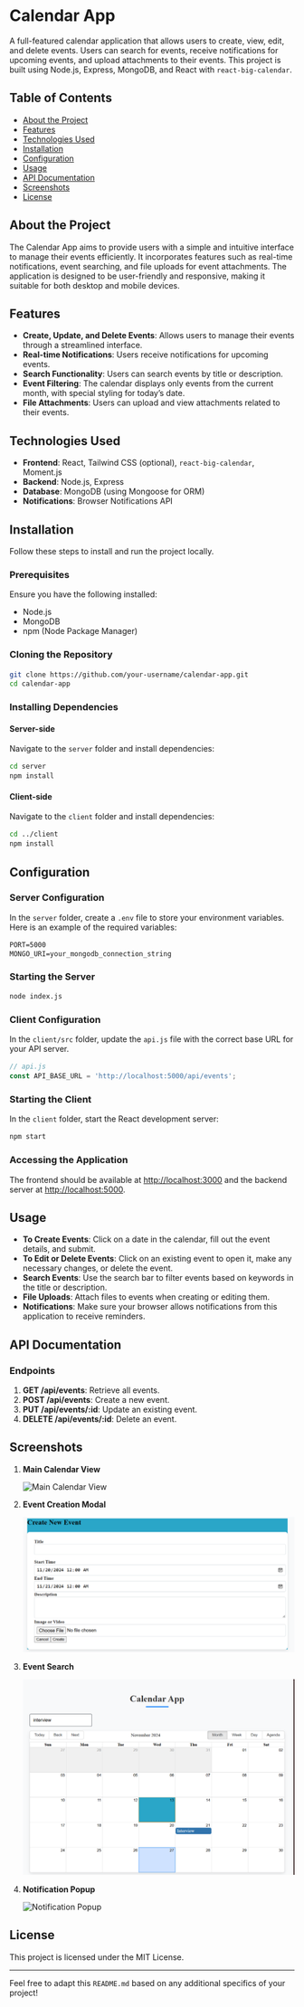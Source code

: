 # Calendar App

A full-featured calendar application that allows users to create, view, edit, and delete events. Users can search for events, receive notifications for upcoming events, and upload attachments to their events. This project is built using Node.js, Express, MongoDB, and React with `react-big-calendar`.

## Table of Contents

- [About the Project](#about-the-project)
- [Features](#features)
- [Technologies Used](#technologies-used)
- [Installation](#installation)
- [Configuration](#configuration)
- [Usage](#usage)
- [API Documentation](#api-documentation)
- [Screenshots](#screenshots)
- [License](#license)

## About the Project

The Calendar App aims to provide users with a simple and intuitive interface to manage their events efficiently. It incorporates features such as real-time notifications, event searching, and file uploads for event attachments. The application is designed to be user-friendly and responsive, making it suitable for both desktop and mobile devices.

## Features

- **Create, Update, and Delete Events**: Allows users to manage their events through a streamlined interface.
- **Real-time Notifications**: Users receive notifications for upcoming events.
- **Search Functionality**: Users can search events by title or description.
- **Event Filtering**: The calendar displays only events from the current month, with special styling for today’s date.
- **File Attachments**: Users can upload and view attachments related to their events.

## Technologies Used

- **Frontend**: React, Tailwind CSS (optional), `react-big-calendar`, Moment.js
- **Backend**: Node.js, Express
- **Database**: MongoDB (using Mongoose for ORM)
- **Notifications**: Browser Notifications API

## Installation

Follow these steps to install and run the project locally.

### Prerequisites

Ensure you have the following installed:
- Node.js
- MongoDB
- npm (Node Package Manager)

### Cloning the Repository

```bash
git clone https://github.com/your-username/calendar-app.git
cd calendar-app
```

### Installing Dependencies

#### Server-side

Navigate to the `server` folder and install dependencies:

```bash
cd server
npm install
```

#### Client-side

Navigate to the `client` folder and install dependencies:

```bash
cd ../client
npm install
```

## Configuration

### Server Configuration

In the `server` folder, create a `.env` file to store your environment variables. Here is an example of the required variables:

```env
PORT=5000
MONGO_URI=your_mongodb_connection_string
```

### Starting the Server

```bash
node index.js
```

### Client Configuration

In the `client/src` folder, update the `api.js` file with the correct base URL for your API server.

```javascript
// api.js
const API_BASE_URL = 'http://localhost:5000/api/events';
```

### Starting the Client

In the `client` folder, start the React development server:

```bash
npm start
```

### Accessing the Application

The frontend should be available at [http://localhost:3000](http://localhost:3000) and the backend server at [http://localhost:5000](http://localhost:5000).

## Usage

- **To Create Events**: Click on a date in the calendar, fill out the event details, and submit.
- **To Edit or Delete Events**: Click on an existing event to open it, make any necessary changes, or delete the event.
- **Search Events**: Use the search bar to filter events based on keywords in the title or description.
- **File Uploads**: Attach files to events when creating or editing them.
- **Notifications**: Make sure your browser allows notifications from this application to receive reminders.

## API Documentation

### Endpoints

1. **GET /api/events**: Retrieve all events.
2. **POST /api/events**: Create a new event.
3. **PUT /api/events/:id**: Update an existing event.
4. **DELETE /api/events/:id**: Delete an event.

## Screenshots

1. **Main Calendar View**

   ![Main Calendar View](./screenshots/calendar-view.png)

2. **Event Creation Modal**

   ![Event Creation Modal](./screenshots/create-event.png)

3. **Event Search**

   ![Event Search](./screenshots/event-search.png)

4. **Notification Popup**

   ![Notification Popup](./screenshots/notification-popup.png)

## License

This project is licensed under the MIT License.

---

Feel free to adapt this `README.md` based on any additional specifics of your project!